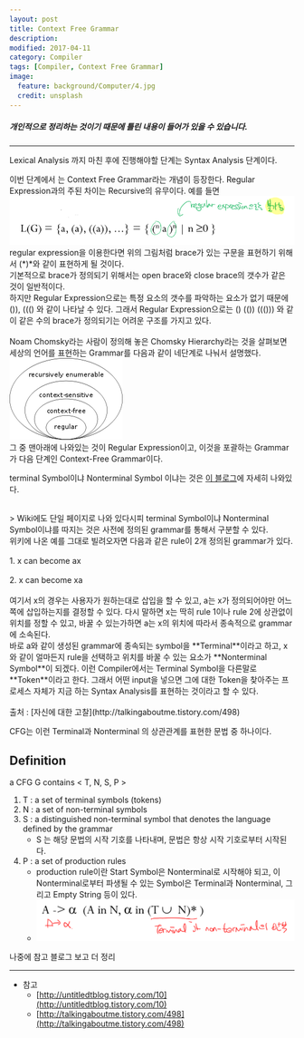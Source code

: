 ```yaml
---
layout: post
title: Context Free Grammar
description:
modified: 2017-04-11
category: Compiler
tags: [Compiler, Context Free Grammar]
image:
  feature: background/Computer/4.jpg
  credit: unsplash
---
```

#####  개인적으로 정리하는 것이기 때문에 틀린 내용이 들어가 있을 수 있습니다.
---

Lexical Analysis 까지 마친 후에 진행해야할 단계는 Syntax Analysis 단계이다.

이번 단계에서 는 Context Free Grammar라는 개념이 등장한다.
Regular Expression과의 주된 차이는 Recursive의 유무이다.
예를 들면
![CFG1](/images/compiler/CFG1.png)
regular expression을 이용한다면 위의 그림처럼 brace가 있는 구문을 표현하기 위해서 (\*)\*와 같이 표현하게 될 것이다.<br/>
기본적으로 brace가 정의되기 위해서는 open brace와 close brace의 갯수가 같은 것이 일반적이다.<br/>
하지만 Regular Expression으로는 특정 요소의 갯수를 파악하는 요소가 없기 때문에 ()), ((() 와 같이 나타날 수 있다. 그래서 Regular Expression으로는 () (()) ((())) 와 같이 같은 수의 brace가 정의되기는 어려운 구조를 가지고 있다.<br/>
<br/>
Noam Chomsky라는 사람이 정의해 놓은 Chomsky Hierarchy라는 것을 살펴보면 세상의 언어를 표현하는 Grammar를 다음과 같이 네단계로 나눠서 설명했다.<br/>
![CFG2](/images/compiler/CFG2.png)<br/>
그 중 맨아래에 나와있는 것이 Regular Expression이고, 이것을 포괄하는 Grammar가 다음 단계인 Context-Free Grammar이다.<br/>

terminal Symbol이냐 Nonterminal Symbol 이냐는 것은 [이 블로그](http://talkingaboutme.tistory.com/498)에 자세히 나와있다.<br>

<br/>
> Wiki에도 단일 페이지로 나와 있다시피 terminal Symbol이냐 Nonterminal Symbol이냐를 따지는 것은 사전에 정의된 grammar를 통해서 구분할 수 있다.<br/> 위키에 나온 예를 그대로 빌려오자면 다음과 같은 rule이 2개 정의된 grammar가 있다. <br/><br/>    1. x can become ax <br/> <br/>   2. x can become xa <br/><br/>    여기서 x의 경우는 사용자가 원하는대로 삽입을 할 수 있고, a는 x가 정의되어야만 어느쪽에 삽입하는지를 결정할 수 있다. 다시 말하면 x는 딱히 rule 1이나 rule 2에 상관없이 위치를 정할 수 있고, 바꿀 수 있는가하면 a는 x의 위치에 따라서 종속적으로 grammar에 소속된다. <br/>바로 a와 같이 생성된 grammar에 종속되는 symbol을 **Terminal**이라고 하고, x와 같이 얼마든지 rule을 선택하고 위치를 바꿀 수 있는 요소가 **Nonterminal Symbol**이 되겠다. 이런 Compiler에서는 Terminal Symbol을 다른말로 **Token**이라고 한다. 그래서 어떤 input을 넣으면 그에 대한 Token을 찾아주는 프로세스 자체가 지금 하는 Syntax Analysis를 표현하는 것이라고 할 수 있다.    <br/> <br/>   출처 : [자신에 대한 고찰](http://talkingaboutme.tistory.com/498)

CFG는 이런 Terminal과 Nonterminal 의 상관관계를 표현한 문법 중 하나이다.<br/>

## Definition
a CFG G contains < T, N, S, P >
1. T : a set of terminal symbols (tokens)
2. N : a set of non-terminal symbols
3. S : a distinguished non-terminal symbol that denotes the language defined by the grammar
    - S 는 해당 문법의 시작 기호를 나타내며, 문법은 항상 시작 기호로부터 시작된다.
4. P : a set of production rules
    - production rule이란 Start Symbol은 Nonterminal로 시작해야 되고, 이 Nonterminal로부터 파생될 수 있는 Symbol은 Terminal과 Nonterminal, 그리고 Empty String 등이 있다.
    - ![CFG3](/images/compiler/CFG3.png)

나중에 참고 블로그 보고 더 정리



---
* 참고
    * [http://untitledtblog.tistory.com/10](http://untitledtblog.tistory.com/10)
    * [http://talkingaboutme.tistory.com/498](http://talkingaboutme.tistory.com/498)

